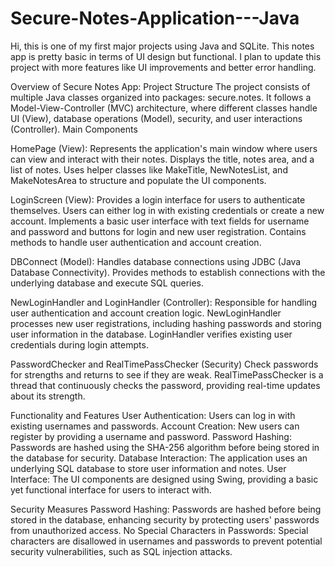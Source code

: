 # Secure-Notes-Application---Java
Hi, this is one of my first major projects using Java and SQLite. This notes app is pretty basic in terms of UI design but functional. I plan to update this project with more features like UI improvements and better error handling.

Overview of Secure Notes App:
Project Structure
The project consists of multiple Java classes organized into packages: secure.notes.
It follows a Model-View-Controller (MVC) architecture, where different classes handle UI (View), database operations (Model), security, and user interactions (Controller).
Main Components

HomePage (View):
Represents the application's main window where users can view and interact with their notes.
Displays the title, notes area, and a list of notes.
Uses helper classes like MakeTitle, NewNotesList, and MakeNotesArea to structure and populate the UI components.

LoginScreen (View):
Provides a login interface for users to authenticate themselves.
Users can either log in with existing credentials or create a new account.
Implements a basic user interface with text fields for username and password and buttons for login and new user registration.
Contains methods to handle user authentication and account creation.

DBConnect (Model):
Handles database connections using JDBC (Java Database Connectivity).
Provides methods to establish connections with the underlying database and execute SQL queries.

NewLoginHandler and LoginHandler (Controller):
Responsible for handling user authentication and account creation logic.
NewLoginHandler processes new user registrations, including hashing passwords and storing user information in the database.
LoginHandler verifies existing user credentials during login attempts.

PasswordChecker and RealTimePassChecker (Security)
Check passwords for strengths and returns to see if they are weak.
RealTimePassChecker is a thread that continuously checks the password, providing real-time updates about its strength.

Functionality and Features
User Authentication: Users can log in with existing usernames and passwords.
Account Creation: New users can register by providing a username and password.
Password Hashing: Passwords are hashed using the SHA-256 algorithm before being stored in the database for security.
Database Interaction: The application uses an underlying SQL database to store user information and notes.
User Interface: The UI components are designed using Swing, providing a basic yet functional interface for users to interact with.

Security Measures
Password Hashing: Passwords are hashed before being stored in the database, enhancing security by protecting users' passwords from unauthorized access.
No Special Characters in Passwords: Special characters are disallowed in usernames and passwords to prevent potential security vulnerabilities, such as SQL injection attacks.
